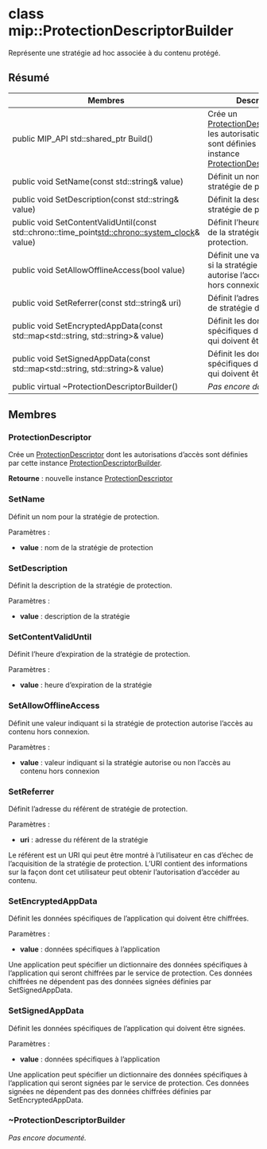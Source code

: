 # <a name="class-mipprotectiondescriptorbuilder"></a>class mip::ProtectionDescriptorBuilder 
Représente une stratégie ad hoc associée à du contenu protégé.
  
## <a name="summary"></a>Résumé
 Membres                        | Descriptions                                
--------------------------------|---------------------------------------------
public MIP_API std::shared_ptr<ProtectionDescriptor> Build()  |  Crée un [ProtectionDescriptor](class_mip_protectiondescriptor.md) dont les autorisations d’accès sont définies par cette instance [ProtectionDescriptorBuilder](class_mip_protectiondescriptorbuilder.md).
 public void SetName(const std::string& value)  |  Définit un nom pour la stratégie de protection.
 public void SetDescription(const std::string& value)  |  Définit la description de la stratégie de protection.
public void SetContentValidUntil(const std::chrono::time_point<std::chrono::system_clock>& value)  |  Définit l’heure d’expiration de la stratégie de protection.
 public void SetAllowOfflineAccess(bool value)  |  Définit une valeur indiquant si la stratégie de protection autorise l’accès au contenu hors connexion.
 public void SetReferrer(const std::string& uri)  |  Définit l’adresse du référent de stratégie de protection.
public void SetEncryptedAppData(const std::map<std::string, std::string>& value)  |  Définit les données spécifiques de l’application qui doivent être chiffrées.
public void SetSignedAppData(const std::map<std::string, std::string>& value)  |  Définit les données spécifiques de l’application qui doivent être signées.
 public virtual ~ProtectionDescriptorBuilder()  | _Pas encore documenté._
  
## <a name="members"></a>Membres
  
### <a name="protectiondescriptor"></a>ProtectionDescriptor
Crée un [ProtectionDescriptor](class_mip_protectiondescriptor.md) dont les autorisations d’accès sont définies par cette instance [ProtectionDescriptorBuilder](class_mip_protectiondescriptorbuilder.md).

  
**Retourne** : nouvelle instance [ProtectionDescriptor](class_mip_protectiondescriptor.md)
  
### <a name="setname"></a>SetName
Définit un nom pour la stratégie de protection.

Paramètres :  
* **value** : nom de la stratégie de protection


  
### <a name="setdescription"></a>SetDescription
Définit la description de la stratégie de protection.

Paramètres :  
* **value** : description de la stratégie


  
### <a name="setcontentvaliduntil"></a>SetContentValidUntil
Définit l’heure d’expiration de la stratégie de protection.

Paramètres :  
* **value** : heure d’expiration de la stratégie


  
### <a name="setallowofflineaccess"></a>SetAllowOfflineAccess
Définit une valeur indiquant si la stratégie de protection autorise l’accès au contenu hors connexion.

Paramètres :  
* **value** : valeur indiquant si la stratégie autorise ou non l’accès au contenu hors connexion


  
### <a name="setreferrer"></a>SetReferrer
Définit l’adresse du référent de stratégie de protection.

Paramètres :  
* **uri** : adresse du référent de la stratégie


Le référent est un URI qui peut être montré à l’utilisateur en cas d’échec de l’acquisition de la stratégie de protection. L’URI contient des informations sur la façon dont cet utilisateur peut obtenir l’autorisation d’accéder au contenu.
  
### <a name="setencryptedappdata"></a>SetEncryptedAppData
Définit les données spécifiques de l’application qui doivent être chiffrées.

Paramètres :  
* **value** : données spécifiques à l’application


Une application peut spécifier un dictionnaire des données spécifiques à l’application qui seront chiffrées par le service de protection. Ces données chiffrées ne dépendent pas des données signées définies par SetSignedAppData.
  
### <a name="setsignedappdata"></a>SetSignedAppData
Définit les données spécifiques de l’application qui doivent être signées.

Paramètres :  
* **value** : données spécifiques à l’application


Une application peut spécifier un dictionnaire des données spécifiques à l’application qui seront signées par le service de protection. Ces données signées ne dépendent pas des données chiffrées définies par SetEncryptedAppData.
  
### <a name="protectiondescriptorbuilder"></a>~ProtectionDescriptorBuilder
_Pas encore documenté._
